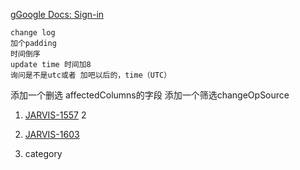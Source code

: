 g[Google Docs: Sign-in](https://docs.google.com/document/d/1Y5KncZzYKnXRdJ_9Rl2D9N7yHg3wGB7bQMOI07wJqdM/edit#heading=h.ynhsatto78jf)


	change log
	加个padding
	时间倒序 
	update time 时间加8
	询问是不是utc或者 加吧以后的，time（UTC）
添加一个删选 affectedColumns的字段
添加一个筛选changeOpSource

1. [JARVIS-1557](https://jira.grab.com/browse/JARVIS-1557)
2

3. [JARVIS-1603](https://jira.grab.com/browse/JARVIS-1603)
4. category